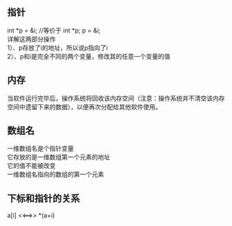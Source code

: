 ## 指针  
int *p = &i;    //等价于 int *p; p = &i;  
详解这两部分操作  
1）、p存放了i的地址，所以说p指向了i  
2）、p和i是完全不同的两个变量，修改其的任意一个变量的值  
## 内存
当软件运行完毕后，操作系统将回收该内存空间（注意：操作系统并不清空该内存空间中遗留下来的数据），以便再次分配给其他软件使用。
## 数组名
一维数组名是个指针变量  
它存放的是一维数组第一个元素的地址  
它的值不能被改变  
一维数组名指向的数组的第一个元素  
## 下标和指针的关系
a[i] <<==>> *(a+i)  
